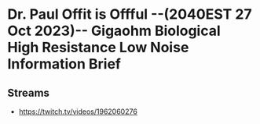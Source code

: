# Dr. Paul Offit is Offful --(2040EST 27 Oct 2023)-- Gigaohm Biological High Resistance Low Noise Information Brief

## Streams
- https://twitch.tv/videos/1962060276

